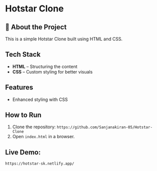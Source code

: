 # Hotstar Clone  

## 📌 About the Project  
This is a simple Hotstar Clone built using HTML and CSS.  

## Tech Stack  
- **HTML** – Structuring the content  
- **CSS** – Custom styling for better visuals  

## Features  
- Enhanced styling with CSS  

## How to Run  
1. Clone the repository: `https://github.com/Sanjanakiran-05/Hotstar-Clone`
2. Open `index.html` in a browser.  

## Live Demo: 
`https://hotstar-sk.netlify.app/`
